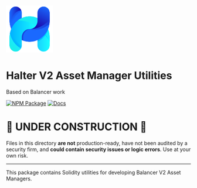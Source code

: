 # <img src="../../logo.svg" alt="Halter" height="128px">

# Halter V2 Asset Manager Utilities

Based on Balancer work

[![NPM Package](https://img.shields.io/npm/v/@balancer-labs/v2-asset-manager-utils.svg)](https://www.npmjs.org/package/@balancer-labs/v2-asset-manager-utils)
[![Docs](https://img.shields.io/badge/docs-%F0%9F%93%84-blue)](https://docs.balancer.fi/developers/smart-contracts/apis/asset-managers)

# 🚧 UNDER CONSTRUCTION 🚧

Files in this directory **are not** production-ready, have not been audited by a security firm, and **could contain security issues or logic errors**. Use at your own risk.

---

This package contains Solidity utilities for developing Balancer V2 Asset Managers.
